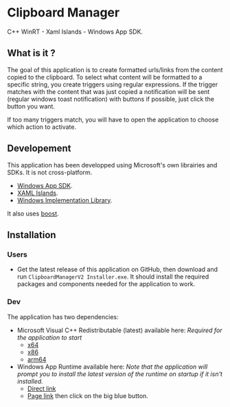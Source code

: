 # Clipboard Manager
C++ WinRT - Xaml Islands - Windows App SDK.

## What is it ?
The goal of this application is to create formatted urls/links from the content copied to the clipboard. To select what content will be formatted to a specific string, you create triggers using regular expressions. If the trigger matches with the content that was just copied a notification will be sent (regular windows toast notification) with buttons if possible, just click the button you want.

If too many triggers match, you will have to open the application to choose which action to activate.

## Developement
This application has been developped using Microsoft's own librairies and SDKs. It is not cross-platform.
- [Windows App SDK](https://learn.microsoft.com/en-us/windows/apps/windows-app-sdk/).
- [XAML Islands](https://learn.microsoft.com/en-us/windows/apps/desktop/modernize/xaml-islands/xaml-islands).
- [Windows Implementation Library](https://github.com/microsoft/wil).

It also uses [boost](https://www.boost.org/).

## Installation
### Users
- Get the latest release of this application on GitHub, then download and run `ClipboardManagerV2 Installer.exe`. It should install the required packages and components needed for the application to work.

### Dev
The application has two dependencies:
- Microsoft Visual C++ Redistributable (latest) available here: *Required for the application to start*
  - [x64](https://aka.ms/vs/17/release/vc_redist.x64.exe)
  - [x86](https://aka.ms/vs/17/release/vc_redist.x86.exe)
  - [arm64](https://aka.ms/vs/17/release/vc_redist.arm64.exe)
- Windows App Runtime available here: *Note that the application will prompt you to install the latest version of the runtime on startup if it isn't installed.*
  - [Direct link](https://aka.ms/windowsappsdk/1.6/latest/windowsappruntimeinstall-x64.exe)
  - [Page link](https://learn.microsoft.com/en-us/cpp/windows/latest-supported-vc-redist?view=msvc-170) then click on the big blue button.
